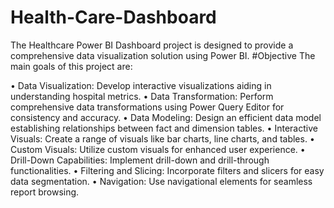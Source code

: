 # Health-Care-Dashboard
The Healthcare Power BI Dashboard project is designed to provide a comprehensive data visualization solution using Power BI. 
#Objective The main goals of this project are:

• Data Visualization: Develop interactive visualizations aiding in understanding hospital metrics.
• Data Transformation: Perform comprehensive data transformations using Power Query Editor for consistency and accuracy.
• Data Modeling: Design an efficient data model establishing relationships between fact and dimension tables. 
 • Interactive Visuals: Create a range of visuals like bar charts, line charts, and tables. • Custom Visuals: Utilize custom visuals for enhanced user experience.
 • Drill-Down Capabilities: Implement drill-down and drill-through functionalities.
 • Filtering and Slicing: Incorporate filters and slicers for easy data segmentation.
 • Navigation: Use navigational elements for seamless report browsing.
